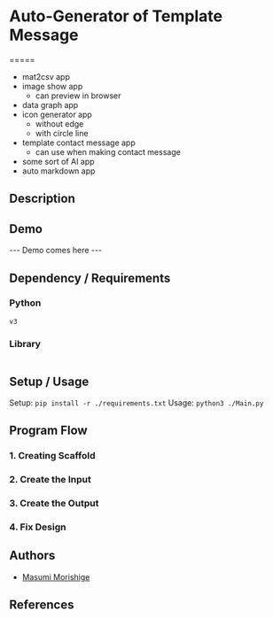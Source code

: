 # Auto-Generator of Template Message
=====
- mat2csv app
- image show app
    - can preview in browser
- data graph app
- icon generator app
    - without edge 
    - with circle line
- template contact message app
    - can use when making contact message
- some sort of AI app
- auto markdown app

## Description

## Demo
--- Demo comes here ---

## Dependency / Requirements
### Python
`v3`

### Library
```

```

## Setup / Usage
Setup: `pip install -r ./requirements.txt`
Usage: `python3 ./Main.py`

## Program Flow
### 1. Creating Scaffold

### 2. Create the Input

### 3. Create the Output

### 4. Fix Design

## Authors
- [Masumi Morishige](https://github.com/Masumi-M)

## References




